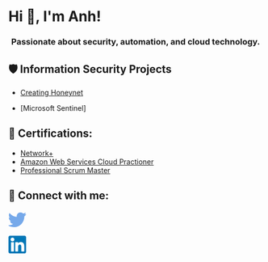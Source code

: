 <h1>Hi 👋, I'm Anh! <a href="https://www.linkedin.com/in/hoanganhnn/"> </a>
<h3 align="center">Passionate about security, automation, and cloud technology.</h3>
 
<h2>🛡️ Information Security Projects</h2>
 
- [Creating Honeynet](https://github.com/hoangannnhhh/SIEM-reports)

- [Microsoft Sentinel]

<h2>📜 Certifications:</h2>
 
  - [Network+](Link)
  - [Amazon Web Services Cloud Practioner](https://www.credly.com/earner/earned/badge/4338f178-f14e-44ed-9284-db7e8b08eff5)
  - [Professional Scrum Master](https://www.credly.com/earner/earned/badge/e23763af-8265-48dc-8780-fb1c3474a57a)
  
<h2> 🤳 Connect with me:</h2> 

[<svg height="35px" width="35px" version="1.1" id="Layer_1" xmlns="http://www.w3.org/2000/svg" xmlns:xlink="http://www.w3.org/1999/xlink" viewBox="0 0 410.155 410.155" xml:space="preserve" fill="#000000"><g id="SVGRepo_bgCarrier" stroke-width="0"></g><g id="SVGRepo_tracerCarrier" stroke-linecap="round" stroke-linejoin="round"></g><g id="SVGRepo_iconCarrier"> <path style="fill:#76A9EA;" d="M403.632,74.18c-9.113,4.041-18.573,7.229-28.28,9.537c10.696-10.164,18.738-22.877,23.275-37.067 l0,0c1.295-4.051-3.105-7.554-6.763-5.385l0,0c-13.504,8.01-28.05,14.019-43.235,17.862c-0.881,0.223-1.79,0.336-2.702,0.336 c-2.766,0-5.455-1.027-7.57-2.891c-16.156-14.239-36.935-22.081-58.508-22.081c-9.335,0-18.76,1.455-28.014,4.325 c-28.672,8.893-50.795,32.544-57.736,61.724c-2.604,10.945-3.309,21.9-2.097,32.56c0.139,1.225-0.44,2.08-0.797,2.481 c-0.627,0.703-1.516,1.106-2.439,1.106c-0.103,0-0.209-0.005-0.314-0.015c-62.762-5.831-119.358-36.068-159.363-85.14l0,0 c-2.04-2.503-5.952-2.196-7.578,0.593l0,0C13.677,65.565,9.537,80.937,9.537,96.579c0,23.972,9.631,46.563,26.36,63.032 c-7.035-1.668-13.844-4.295-20.169-7.808l0,0c-3.06-1.7-6.825,0.485-6.868,3.985l0,0c-0.438,35.612,20.412,67.3,51.646,81.569 c-0.629,0.015-1.258,0.022-1.888,0.022c-4.951,0-9.964-0.478-14.898-1.421l0,0c-3.446-0.658-6.341,2.611-5.271,5.952l0,0 c10.138,31.651,37.39,54.981,70.002,60.278c-27.066,18.169-58.585,27.753-91.39,27.753l-10.227-0.006 c-3.151,0-5.816,2.054-6.619,5.106c-0.791,3.006,0.666,6.177,3.353,7.74c36.966,21.513,79.131,32.883,121.955,32.883 c37.485,0,72.549-7.439,104.219-22.109c29.033-13.449,54.689-32.674,76.255-57.141c20.09-22.792,35.8-49.103,46.692-78.201 c10.383-27.737,15.871-57.333,15.871-85.589v-1.346c-0.001-4.537,2.051-8.806,5.631-11.712c13.585-11.03,25.415-24.014,35.16-38.591 l0,0C411.924,77.126,407.866,72.302,403.632,74.18L403.632,74.18z"></path> </g></svg>](https://twitter.com/hoangannnhhh)

[<svg height="35px" width="35px" version="1.1" id="Layer_1" xmlns="http://www.w3.org/2000/svg" xmlns:xlink="http://www.w3.org/1999/xlink" viewBox="0 0 382 382" xml:space="preserve" fill="#000000"><g id="SVGRepo_bgCarrier" stroke-width="0"></g><g id="SVGRepo_tracerCarrier" stroke-linecap="round" stroke-linejoin="round"></g><g id="SVGRepo_iconCarrier"> <path style="fill:#0077B7;" d="M347.445,0H34.555C15.471,0,0,15.471,0,34.555v312.889C0,366.529,15.471,382,34.555,382h312.889 C366.529,382,382,366.529,382,347.444V34.555C382,15.471,366.529,0,347.445,0z M118.207,329.844c0,5.554-4.502,10.056-10.056,10.056 H65.345c-5.554,0-10.056-4.502-10.056-10.056V150.403c0-5.554,4.502-10.056,10.056-10.056h42.806 c5.554,0,10.056,4.502,10.056,10.056V329.844z M86.748,123.432c-22.459,0-40.666-18.207-40.666-40.666S64.289,42.1,86.748,42.1 s40.666,18.207,40.666,40.666S109.208,123.432,86.748,123.432z M341.91,330.654c0,5.106-4.14,9.246-9.246,9.246H286.73 c-5.106,0-9.246-4.14-9.246-9.246v-84.168c0-12.556,3.683-55.021-32.813-55.021c-28.309,0-34.051,29.066-35.204,42.11v97.079 c0,5.106-4.139,9.246-9.246,9.246h-44.426c-5.106,0-9.246-4.14-9.246-9.246V149.593c0-5.106,4.14-9.246,9.246-9.246h44.426 c5.106,0,9.246,4.14,9.246,9.246v15.655c10.497-15.753,26.097-27.912,59.312-27.912c73.552,0,73.131,68.716,73.131,106.472 L341.91,330.654L341.91,330.654z"></path> </g></svg>](https://www.linkedin.com/in/hoanganhnn)

[twitter]: https://twitter.com/hoangannnhhh
[linkedin]: https://www.linkedin.com/in/hoanganhnn